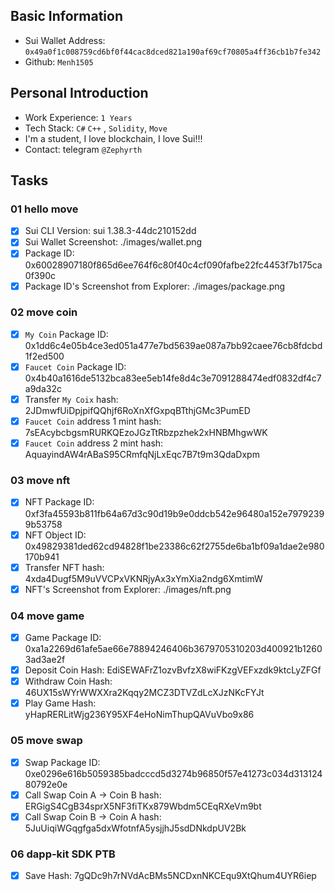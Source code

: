## Basic Information

- Sui Wallet Address: `0x49a0f1c008759cd6bf0f44cac8dced821a190af69cf70805a4ff36cb1b7fe342`
- Github: `Menh1505`

## Personal Introduction

- Work Experience: `1 Years`
- Tech Stack: `C#` `C++` , `Solidity`, `Move`
- I'm a student, I love blockchain, I love Sui!!!
- Contact: telegram `@Zephyrth`

## Tasks

### 01 hello move

- [x] Sui CLI Version: sui 1.38.3-44dc210152dd
- [x] Sui Wallet Screenshot: ./images/wallet.png
- [x] Package ID: 0x60028907180f865d6ee764f6c80f40c4cf090fafbe22fc4453f7b175ca0f390c
- [x] Package ID's Screenshot from Explorer: ./images/package.png

### 02 move coin

- [x] `My Coin` Package ID: 0x1dd6c4e05b4ce3ed051a477e7bd5639ae087a7bb92caee76cb8fdcbd1f2ed500
- [x] `Faucet Coin` Package ID: 0x4b40a1616de5132bca83ee5eb14fe8d4c3e7091288474edf0832df4c7a9da32c
- [x] Transfer `My Coix` hash: 2JDmwfUiDpjpifQQhjf6RoXnXfGxpqBTthjGMc3PumED
- [x] `Faucet Coin` address 1 mint hash: 7sEAcybcbgsmRURKQEzoJGzTtRbzpzhek2xHNBMhgwWK
- [x] `Faucet Coin` address 2 mint hash: AquayindAW4rABaS95CRmfqNjLxEqc7B7t9m3QdaDxpm

### 03 move nft

- [x] NFT Package ID: 0xf3fa45593b811fb64a67d3c90d19b9e0ddcb542e96480a152e79792399b53758
- [x] NFT Object ID: 0x49829381ded62cd94828f1be23386c62f2755de6ba1bf09a1dae2e980170b941
- [x] Transfer NFT hash: 4xda4Dugf5M9uVVCPxVKNRjyAx3xYmXia2ndg6XmtimW
- [x] NFT's Screenshot from Explorer: ./images/nft.png

### 04 move game

- [x] Game Package ID: 0xa1a2269d61afe5ae66e78894246406b3679705310203d400921b12603ad3ae2f
- [x] Deposit Coin Hash: EdiSEWAFrZ1ozvBvfzX8wiFKzgVEFxzdk9ktcLyZFGf
- [x] Withdraw Coin Hash: 46UX15sWYrWWXXra2Kqqy2MCZ3DTVZdLcXJzNKcFYJt
- [x] Play Game Hash: yHapRERLitWjg236Y95XF4eHoNimThupQAVuVbo9x86

### 05 move swap

- [x] Swap Package ID: 0xe0296e616b5059385badcccd5d3274b96850f57e41273c034d31312480792e0e
- [x] Call Swap Coin A -> Coin B hash: ERGigS4CgB34sprX5NF3fiTKx879Wbdm5CEqRXeVm9bt
- [x] Call Swap Coin B -> Coin A hash: 5JuUiqiWGqgfga5dxWfotnfA5ysjjhJ5sdDNkdpUV2Bk

### 06 dapp-kit SDK PTB

- [x] Save Hash: 7gQDc9h7rNVdAcBMs5NCDxnNKCEqu9XtQhum4UYR6iep
